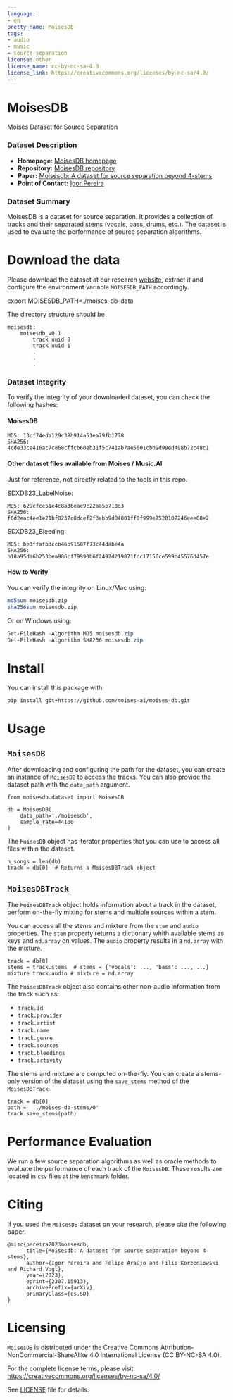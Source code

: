 ```yaml
---
language: 
- en
pretty_name: MoisesDB
tags:
- audio
- music
- source separation
license: other
license_name: cc-by-nc-sa-4.0
license_link: https://creativecommons.org/licenses/by-nc-sa/4.0/
---
```


# MoisesDB
Moises Dataset for Source Separation

### Dataset Description

- **Homepage:** [MoisesDB homepage](https://music.ai/research/)
- **Repository:** [MoisesDB repository](https://github.com/moises-ai/moises-db)
- **Paper:** [Moisesdb: A dataset for source separation beyond 4-stems](https://arxiv.org/abs/2307.15913)
- **Point of Contact:** [Igor Pereira](mailto:igor@moises.ai)

### Dataset Summary

MoisesDB is a dataset for source separation. It provides a collection of tracks and their separated stems (vocals, bass, drums, etc.). The dataset is used to evaluate the performance of source separation algorithms.

# Download the data

Please download the dataset at our research [website](https://music.ai/research/), extract it and configure the environment variable `MOISESDB_PATH` accordingly.

export MOISESDB_PATH=./moises-db-data

The directory structure should be

```
moisesdb:
    moisesdb_v0.1
        track uuid 0
        track uuid 1
        .
        .
        .
```

### Dataset Integrity

To verify the integrity of your downloaded dataset, you can check the following hashes:

#### MoisesDB
```
MD5: 13cf74eda129c38b914a51ea79fb1778
SHA256: 4cde33ce416ac7c868cffcb60eb31f5c741ab7ae5601cbb9d99ed498b72c48c1
```

#### Other dataset files available from Moises / Music.AI

Just for reference, not directly related to the tools in this repo.

SDXDB23_LabelNoise:
```
MD5: 629cfce51e4c8a36eae9c22aa5b710d3
SHA256: f6d2eac4ee1e21bf8237c0dcef2f3ebb9d04001ff8f999e7528107246eee08e2
```

SDXDB23_Bleeding:

```
MD5: be3ffafbdccb46b91507f73c44dabe4a
SHA256: b18a95da6b253bea986cf79990b6f2492d219871fdc17150ce599b45576d457e
```

#### How to Verify
You can verify the integrity on Linux/Mac using:
```bash
md5sum moisesdb.zip
sha256sum moisesdb.zip
```

Or on Windows using:
```powershell
Get-FileHash -Algorithm MD5 moisesdb.zip
Get-FileHash -Algorithm SHA256 moisesdb.zip
```

# Install

You can install this package with

```
pip install git+https://github.com/moises-ai/moises-db.git
```

# Usage

## `MoisesDB`

After downloading and configuring the path for the dataset, you can create an instance of `MoisesDB` to access the tracks. You can also provide the dataset path with the `data_path` argument.

```
from moisesdb.dataset import MoisesDB

db = MoisesDB(
    data_path='./moisesdb',
    sample_rate=44100
)
```

The `MoisesDB` object has iterator properties that you can use to access all files within the dataset.

```
n_songs = len(db)
track = db[0]  # Returns a MoisesDBTrack object
```

## `MoisesDBTrack`

The `MoisesDBTrack` object holds information about a track in the dataset, perform on-the-fly mixing for stems and multiple sources within a stem.

You can access all the stems and mixture from the `stem` and `audio` properties. The `stem` property returns a dictionary whith available stems as keys and `nd.array` on values. The `audio` property results in a `nd.array` with the mixture.

```
track = db[0]
stems = track.stems  # stems = {'vocals': ..., 'bass': ..., ...}
mixture track.audio # mixture = nd.array
```

The `MoisesDBTrack` object also contains other non-audio information from the track such as:
- `track.id`
- `track.provider`
- `track.artist`
- `track.name`
- `track.genre`
- `track.sources`
- `track.bleedings`
- `track.activity`

The stems and mixture are computed on-the-fly. You can create a stems-only version of the dataset using the `save_stems` method of the `MoisesDBTrack`.

```
track = db[0]
path =  './moises-db-stems/0'
track.save_stems(path)
```

# Performance Evaluation

We run a few source separation algorithms as well as oracle methods to evaluate the performance of each track of the `MoisesDB`. These results are located in `csv` files at the `benchmark` folder.

# Citing

If you used the `MoisesDB` dataset on your research, please cite the following paper.

```
@misc{pereira2023moisesdb,
      title={Moisesdb: A dataset for source separation beyond 4-stems}, 
      author={Igor Pereira and Felipe Araújo and Filip Korzeniowski and Richard Vogl},
      year={2023},
      eprint={2307.15913},
      archivePrefix={arXiv},
      primaryClass={cs.SD}
}
```

# Licensing

`MoisesDB` is distributed under the Creative Commons Attribution-NonCommercial-ShareAlike 4.0 International License (CC BY-NC-SA 4.0).

For the complete license terms, please visit: https://creativecommons.org/licenses/by-nc-sa/4.0/

See [LICENSE](LICENSE) file for details.